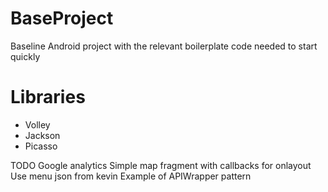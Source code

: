 BaseProject
===========

Baseline Android project with the relevant boilerplate code needed to start quickly


Libraries
====
-  Volley
-  Jackson
-  Picasso


TODO
Google analytics
Simple map fragment with callbacks for onlayout
Use menu json from kevin
Example of APIWrapper pattern
